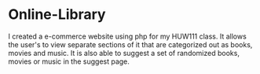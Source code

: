 # Online-Library
I created a e-commerce website using php for my HUW111 class. It allows the user's to view separate sections of it that are categorized out as books, movies and music. It is also able to suggest a set of randomized books, movies or music in the suggest page.
